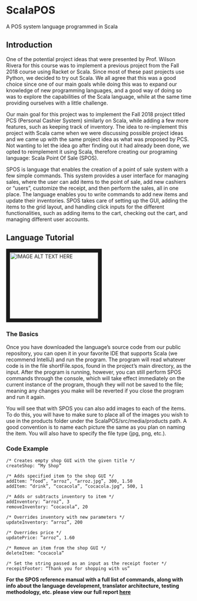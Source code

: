 # ScalaPOS
A POS system language programmed in Scala 

## Introduction

One of the potential project ideas that were presented by Prof. Wilson Rivera for this course was to implement a previous project from the Fall 2018 course using Racket or Scala. Since most of these past projects use Python, we decided to try out Scala. We all agree that this was a good choice since one of our main goals while doing this was to expand our knowledge of new programming languages, and a good way of doing so was to explore the capabilities of the Scala language, while at the same time providing ourselves with a little challenge.

Our main goal for this project was to implement the Fall 2018 project titled PCS (Personal Cashier System) similarly on Scala, while adding a few more features, such as keeping track of inventory. The idea to re-implement this project with Scala came when we were discussing possible project ideas and we came up with the same project idea as what was proposed by PCS. Not wanting to let the idea go after finding out it had already been done, we opted to reimplement it using Scala, therefore creating our programing language: Scala Point Of Sale (SPOS).

SPOS is language that enables the creation of a point of sale system with a few simple commands. This system provides a user interface for managing sales, where the user can add items to the point of sale, add new cashiers or “users”, customize the receipt, and then perform the sales, all in one place. The language enables you to write commands to add new items and update their inventories. SPOS takes care of setting up the GUI, adding the items to the grid layout, and handling click inputs for the different functionalities, such as adding items to the cart, checking out the cart, and managing different user accounts.


## Language Tutorial

<a href="http://www.youtube.com/watch?feature=player_embedded&v=aiCs62_dnCM
" target="_blank"><img src="http://img.youtube.com/vi/aiCs62_dnCM/0.jpg" 
alt="IMAGE ALT TEXT HERE" width="240" height="180" border="10" /></a>

### The Basics
Once you have downloaded the language’s source code from our public repository, you can open it in your favorite IDE that supports Scala (we recommend IntelliJ) and run the program. The program will read whatever code is in the file shortFile.spos, found in the project’s main directory, as the input. After the program is running, however, you can still perform SPOS commands through the console, which will take effect immediately on the current instance of the program, though they will not be saved to the file; meaning any changes you make will be reverted if you close the program and run it again.

You will see that with SPOS you can also add images to each of the items. To do this, you will have to make sure to place all of the images you wish to use in the products folder under the ScalaPOS/src/media/products path. A good convention is to name each picture the same as you plan on naming the item. You will also have to specify the file type (jpg, png, etc.).

### Code Example
```
/* Creates empty shop GUI with the given title */
createShop: “My Shop”

/* Adds specified item to the shop GUI */
addItem: “food”, “arroz”, “arroz.jpg”, 300, 1.50
addItem: “drink”, “cocacola”, “cocacola.jpg”, 500, 1

/* Adds or subtracts inventory to item */
addInventory: “arroz”, 3
removeInventory: “cocacola”, 20

/* Overrides inventory with new parameters */
updateInventory: “arroz”, 200

/* Overrides price */
updatePrice: “arroz”, 1.60

/* Remove an item from the shop GUI */
deleteItem: “cocacola”

/* Set the string passed as an input as the receipt footer */
recepitFooter: “Thank you for shopping with us”
```


**For the SPOS reference manual with a full list of commands, along with info about the language development, translator architecture, testing methodology, etc. please view our full report [here](https://docs.google.com/document/d/1jCX3KofrjrvbjNLpKXNKypLlAlaS6WcpxJMACgLSczA/edit?usp=sharing)**
